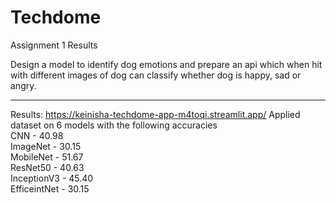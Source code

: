 # Techdome
Assignment 1 Results

Design a model to identify dog emotions and prepare an api which when hit with different images of dog can classify whether dog is happy, sad or angry.

--------------
Results: https://keinisha-techdome-app-m4toqi.streamlit.app/
Applied dataset on 6 models with the following accuracies
<br>CNN - 40.98
<br>ImageNet - 30.15
<br>MobileNet - 51.67
<br>ResNet50 - 40.63
<br>InceptionV3 - 45.40
<br>EfficeintNet - 30.15
